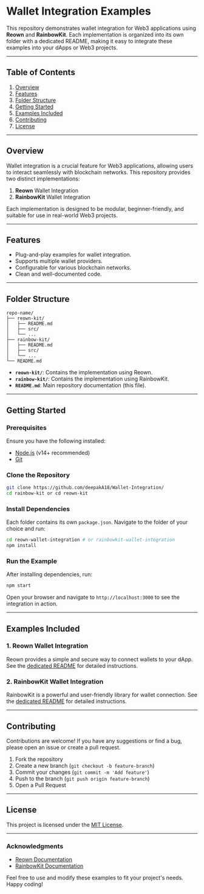 # Wallet Integration Examples

This repository demonstrates wallet integration for Web3 applications using **Reown** and **RainbowKit**. Each implementation is organized into its own folder with a dedicated README, making it easy to integrate these examples into your dApps or Web3 projects.

---

## Table of Contents

1. [Overview](#overview)
2. [Features](#features)
3. [Folder Structure](#folder-structure)
4. [Getting Started](#getting-started)
5. [Examples Included](#examples-included)
6. [Contributing](#contributing)
7. [License](#license)

---

## Overview

Wallet integration is a crucial feature for Web3 applications, allowing users to interact seamlessly with blockchain networks. This repository provides two distinct implementations:

1. **Reown** Wallet Integration
2. **RainbowKit** Wallet Integration

Each implementation is designed to be modular, beginner-friendly, and suitable for use in real-world Web3 projects.

---

## Features

- Plug-and-play examples for wallet integration.
- Supports multiple wallet providers.
- Configurable for various blockchain networks.
- Clean and well-documented code.

---

## Folder Structure

```
repo-name/
├── reown-kit/
│   ├── README.md
│   ├── src/
│   └── ...
├── rainbow-kit/
│   ├── README.md
│   ├── src/
│   └── ...
└── README.md
```

- **`reown-kit/`**: Contains the implementation using Reown.
- **`rainbow-kit/`**: Contains the implementation using RainbowKit.
- **`README.md`**: Main repository documentation (this file).

---

## Getting Started

### Prerequisites

Ensure you have the following installed:
- [Node.js](https://nodejs.org/) (v14+ recommended)
- [Git](https://git-scm.com/)

### Clone the Repository

```bash
git clone https://github.com/deepakA18/Wallet-Integration/
cd rainbow-kit or cd reown-kit
```

### Install Dependencies

Each folder contains its own `package.json`. Navigate to the folder of your choice and run:

```bash
cd reown-wallet-integration # or rainbowkit-wallet-integration
npm install
```

### Run the Example

After installing dependencies, run:

```bash
npm start
```

Open your browser and navigate to `http://localhost:3000` to see the integration in action.

---

## Examples Included

### 1. Reown Wallet Integration

Reown provides a simple and secure way to connect wallets to your dApp. See the [dedicated README](https://github.com/deepakA18/Wallet-Integration/blob/main/reown-kit/README.md) for detailed instructions.

### 2. RainbowKit Wallet Integration

RainbowKit is a powerful and user-friendly library for wallet connection. See the [dedicated README](https://github.com/deepakA18/Wallet-Integration/blob/main/rainbow-kit/README.md) for detailed instructions.

---

## Contributing

Contributions are welcome! If you have any suggestions or find a bug, please open an issue or create a pull request.

1. Fork the repository
2. Create a new branch (`git checkout -b feature-branch`)
3. Commit your changes (`git commit -m 'Add feature'`)
4. Push to the branch (`git push origin feature-branch`)
5. Open a Pull Request

---

## License

This project is licensed under the [MIT License](./LICENSE).

---

### Acknowledgments

- [Reown Documentation](https://reown.io/docs)
- [RainbowKit Documentation](https://rainbowkit.com/docs)

Feel free to use and modify these examples to fit your project's needs. Happy coding!

